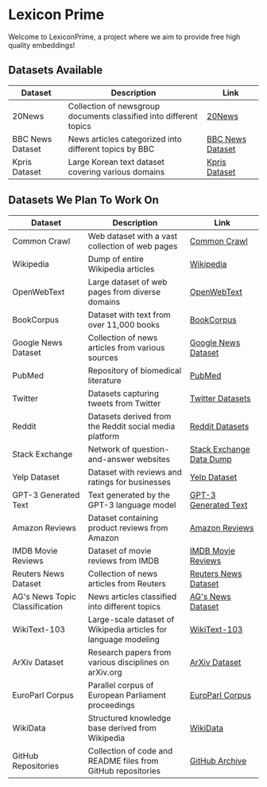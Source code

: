 # Lexicon Prime
Welcome to LexiconPrime, a project where we aim to provide free high quality embeddings!

## Datasets Available


| Dataset | Description | Link |
|---------|-------------|------|
| 20News | Collection of newsgroup documents classified into different topics | [20News](http://qwone.com/~jason/20Newsgroups/) |
| BBC News Dataset | News articles categorized into different topics by BBC | [BBC News Dataset](http://mlg.ucd.ie/datasets/bbc.html) |
| Kpris Dataset | Large Korean text dataset covering various domains | [Kpris Dataset](https://ithub.korean.re.kr/data/dataList.do) |




## Datasets We Plan To Work On

| Dataset | Description | Link |
|---------|-------------|------|
| Common Crawl | Web dataset with a vast collection of web pages | [Common Crawl](https://commoncrawl.org/) |
| Wikipedia | Dump of entire Wikipedia articles | [Wikipedia](https://dumps.wikimedia.org/) |
| OpenWebText | Large dataset of web pages from diverse domains | [OpenWebText](https://skylion007.github.io/OpenWebTextCorpus/) |
| BookCorpus | Dataset with text from over 11,000 books | [BookCorpus](https://yknzhu.wixsite.com/mbweb) |
| Google News Dataset | Collection of news articles from various sources | [Google News Dataset](https://datasetsearch.research.google.com/search?query=Google%20News%20Dataset) |
| PubMed | Repository of biomedical literature | [PubMed](https://pubmed.ncbi.nlm.nih.gov/) |
| Twitter | Datasets capturing tweets from Twitter | [Twitter Datasets](https://developer.twitter.com/en/docs/twitter-api) |
| Reddit | Datasets derived from the Reddit social media platform | [Reddit Datasets](https://www.reddit.com/r/datasets/) |
| Stack Exchange | Network of question-and-answer websites | [Stack Exchange Data Dump](https://archive.org/details/stackexchange) |
| Yelp Dataset | Dataset with reviews and ratings for businesses | [Yelp Dataset](https://www.yelp.com/dataset) |
| GPT-3 Generated Text | Text generated by the GPT-3 language model | [GPT-3 Generated Text](https://github.com/openai/gpt-3.5-turbo/tree/main/datasets) |
| Amazon Reviews | Dataset containing product reviews from Amazon | [Amazon Reviews](https://nijianmo.github.io/amazon/index.html) |
| IMDB Movie Reviews | Dataset of movie reviews from IMDB | [IMDB Movie Reviews](https://ai.stanford.edu/~amaas/data/sentiment/) |
| Reuters News Dataset | Collection of news articles from Reuters | [Reuters News Dataset](https://archive.ics.uci.edu/ml/datasets/reuters-21578+text+categorization+collection) |
| AG's News Topic Classification | News articles classified into different topics | [AG's News Dataset](https://www.di.unipi.it/~gulli/AG_corpus_of_news_articles.html) |
| WikiText-103 | Large-scale dataset of Wikipedia articles for language modeling | [WikiText-103](https://einstein.ai/research/the-wikitext-long-term-dependency-language-modeling-dataset) |
| ArXiv Dataset | Research papers from various disciplines on arXiv.org | [ArXiv Dataset](https://www.kaggle.com/Cornell-University/arxiv) |
| EuroParl Corpus | Parallel corpus of European Parliament proceedings | [EuroParl Corpus](https://www.statmt.org/europarl/) |
| WikiData | Structured knowledge base derived from Wikipedia | [WikiData](https://www.wikidata.org/wiki/Wikidata:Main_Page) |
| GitHub Repositories | Collection of code and README files from GitHub repositories | [GitHub Archive](https://archive.org/details/githubarchive) |
